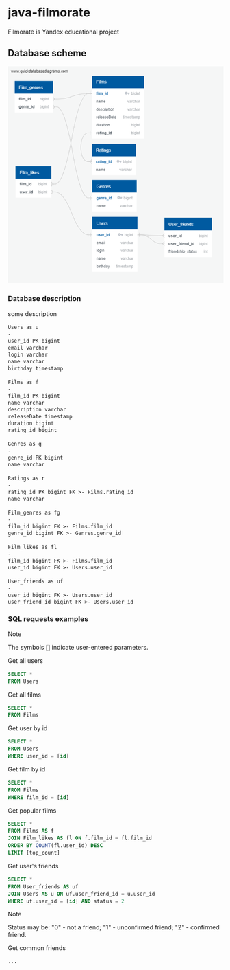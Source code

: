 # java-filmorate
Filmorate is Yandex educational project

## Database scheme
![Database scheme](/src/main/resources/database-description/QuickDBD-export.png)

### Database description
some description
```
Users as u
-
user_id PK bigint
email varchar
login varchar
name varchar
birthday timestamp

Films as f
-
film_id PK bigint
name varchar
description varchar
releaseDate timestamp
duration bigint
rating_id bigint

Genres as g
-
genre_id PK bigint
name varchar

Ratings as r
-
rating_id PK bigint FK >- Films.rating_id
name varchar

Film_genres as fg
-
film_id bigint FK >- Films.film_id
genre_id bigint FK >- Genres.genre_id

Film_likes as fl
-
film_id bigint FK >- Films.film_id
user_id bigint FK >- Users.user_id

User_friends as uf
-
user_id bigint FK >- Users.user_id
user_friend_id bigint FK >- Users.user_id
```

### SQL requests examples
> [!NOTE]
> The symbols [] indicate user-entered parameters.

Get all users
```sql
SELECT *
FROM Users
```

Get all films
```sql
SELECT *
FROM Films
```

Get user by id
```sql
SELECT *
FROM Users
WHERE user_id = [id]
```

Get film by id
```sql
SELECT *
FROM Films
WHERE film_id = [id]
```

Get popular films
```sql
SELECT *
FROM Films AS f
JOIN Film_likes AS fl ON f.film_id = fl.film_id
ORDER BY COUNT(fl.user_id) DESC
LIMIT [top_count]
```

Get user's friends
```sql
SELECT *
FROM User_friends AS uf
JOIN Users AS u ON uf.user_friend_id = u.user_id
WHERE uf.user_id = [id] AND status = 2
```
> [!NOTE]
> Status may be:
> "0" - not a friend;
> "1" - unconfirmed friend;
> "2" - confirmed friend.

Get common friends
```sql
...
```